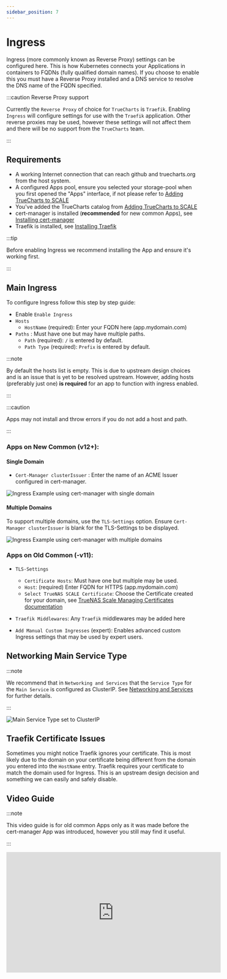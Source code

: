 ```yaml
---
sidebar_position: 7
---
```

# Ingress

Ingress (more commonly known as Reverse Proxy) settings can be configured here. This is how Kubernetes connects your Applications in containers to FQDNs (fully qualified domain names). If you choose to enable this you must have a Reverse Proxy installed and a DNS service to resolve the DNS name of the FQDN specified.

:::caution Reverse Proxy support

Currently the `Reverse Proxy` of choice for `TrueCharts` is `Traefik`. Enabling `Ingress` will configure settings for use with the `Traefik` application. Other reverse proxies may be used, however these settings will not affect them and there will be no support from the `TrueCharts` team.

:::

## Requirements

- A working Internet connection that can reach github and truecharts.org from the host system.
- A configured Apps pool, ensure you selected your storage-pool when you first opened the "Apps" interface, if not please refer to [Adding TrueCharts to SCALE](/docs/manual/SCALE/guides/getting-started.md)
- You've added the TrueCharts catalog from [Adding TrueCharts to SCALE](/docs/manual/SCALE/guides/getting-started.md)
- cert-manager is installed (**recommended** for new common Apps), see [Installing cert-manager](/docs/charts/enterprise/cert-manager/how-to.md)
- Traefik is installed, see [Installing Traefik](/docs/charts/enterprise/traefik/how-to.md)

:::tip

Before enabling Ingress we recommend installing the App and ensure it's working first.

:::

## Main Ingress

To configure Ingress follow this step by step guide:

- Enable `Enable Ingress`
- `Hosts`
  - `HostName` (required): Enter your FQDN here (app.mydomain.com)
- `Paths` : Must have one but may have multiple paths.
  - `Path` (required): `/` is entered by default.
  - `Path Type` (required): `Prefix` is entered by default.

:::note

By default the hosts list is empty. This is due to upstream design choices and is an issue that is yet to be resolved upstream.
However, adding hosts (preferably just one) **is required** for an app to function with ingress enabled.

:::

:::caution

Apps may not install and throw errors if you do not add a host and path.

:::

### Apps on New Common (v12+):

#### Single Domain

- `Cert-Manager clusterIssuer` : Enter the name of an ACME Issuer configured in cert-manager.

![Ingress Example using cert-manager with single domain](./img/ingress-example1.png)

#### Multiple Domains

To support multiple domains, use the `TLS-Settings` option. Ensure `Cert-Manager clusterIssuer` is blank for the TLS-Settings to be displayed.

![Ingress Example using cert-manager with multiple domains](./img/ingress-example2.png)

### Apps on Old Common (-v11):

- `TLS-Settings`
  - `Certificate Hosts`: Must have one but multiple may be used.
  - `Host`: (required) Enter FQDN for HTTPS (app.mydomain.com)
  - `Select TrueNAS SCALE Certificate`: Choose the Certificate created for your domain, see <a href="https://www.truenas.com/docs/scale/scaletutorials/credentials/certificates/certificatesscale/" target="_blank">TrueNAS Scale Managing Certificates documentation</a>

- `Traefik Middlewares`: Any `Traefik` middlewares may be added here

- `Add Manual Custom Ingresses` (expert): Enables advanced custom Ingress settings that may be used by expert users.


## Networking Main Service Type

:::note

We recommend that in `Networking and Services` that the `Service Type` for the `Main Service` is configured as ClusterIP. See [Networking and Services](/docs/manual/SCALE/options/networking.md) for further details.

:::

![Main Service Type set to ClusterIP](./img/networking-services-service-type.png)

## Traefik Certificate Issues

Sometimes you might notice Traefik ignores your certificate. This is most likely due to the domain on your certificate being different from the domain you entered into the `HostName` entry.
Traefik requires your certificate to match the domain used for Ingress. This is an upstream design decision and something we can easily and safely disable.

## Video Guide

:::note

This video guide is for old common Apps only as it was made before the cert-manager App was introduced, however you still may find it useful.

:::

<iframe width="560" height="315" src="https://www.youtube.com/embed/0Rmav5gyAwI" title="YouTube video player" frameBorder="0" allow="accelerometer; autoplay; clipboard-write; encrypted-media; gyroscope; picture-in-picture" allowFullScreen></iframe>
